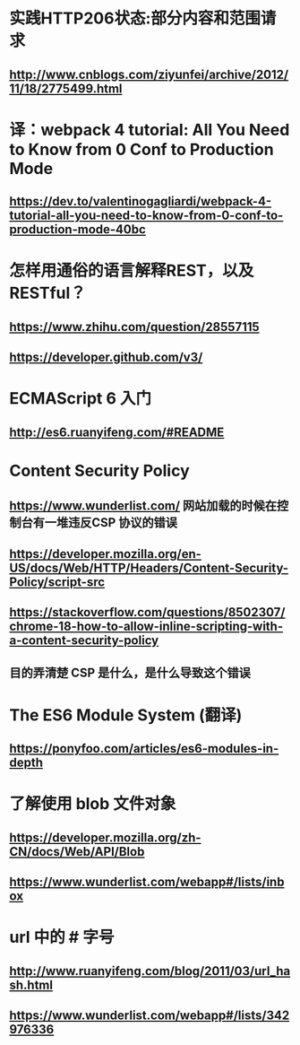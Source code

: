 # 实践HTTP206状态:部分内容和范围请求
## http://www.cnblogs.com/ziyunfei/archive/2012/11/18/2775499.html

# 译：webpack 4 tutorial: All You Need to Know from 0 Conf to Production Mode
## https://dev.to/valentinogagliardi/webpack-4-tutorial-all-you-need-to-know-from-0-conf-to-production-mode-40bc

# 怎样用通俗的语言解释REST，以及RESTful？
## https://www.zhihu.com/question/28557115
## https://developer.github.com/v3/ 

# ECMAScript 6 入门
## http://es6.ruanyifeng.com/#README

# Content Security Policy 
## https://www.wunderlist.com/ 网站加载的时候在控制台有一堆违反CSP 协议的错误
## https://developer.mozilla.org/en-US/docs/Web/HTTP/Headers/Content-Security-Policy/script-src
## https://stackoverflow.com/questions/8502307/chrome-18-how-to-allow-inline-scripting-with-a-content-security-policy
## 目的弄清楚 CSP 是什么，是什么导致这个错误

# The ES6 Module System (翻译)
## https://ponyfoo.com/articles/es6-modules-in-depth

# 了解使用 blob 文件对象
## https://developer.mozilla.org/zh-CN/docs/Web/API/Blob
## https://www.wunderlist.com/webapp#/lists/inbox

# url 中的 # 字号
## http://www.ruanyifeng.com/blog/2011/03/url_hash.html
## https://www.wunderlist.com/webapp#/lists/342976336
